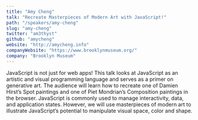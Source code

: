 ```yaml
---
title: "Amy Cheng"
talk: "Recreate Masterpieces of Modern Art with JavaScript!"
path: "/speakers/amy-cheng"
slug: "amy-cheng"
twitter: "am3thyst"
github: "amycheng"
website: "http://amycheng.info"
companyWebsite: "https://www.brooklynmuseum.org/"
company: "Brooklyn Museum"
---
```


<p>JavaScript is not just for web apps! This talk looks at JavaScript as an artistic and visual programming language and serves as a primer on generative art. The audience will learn how to recreate one of Damien Hirst’s Spot paintings and one of Piet Mondrian’s Composition paintings in the browser. JavaScript is commonly used to manage interactivity, data, and application states. However, we will use masterpieces of modern art to illustrate JavaScript’s potential to manipulate visual space, color and shape.</p>
